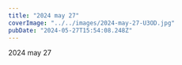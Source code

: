 ```yaml
---
title: "2024 may 27"
coverImage: "../../images/2024-may-27-U3OD.jpg"
pubDate: "2024-05-27T15:54:08.248Z"
---
```


2024 may 27
